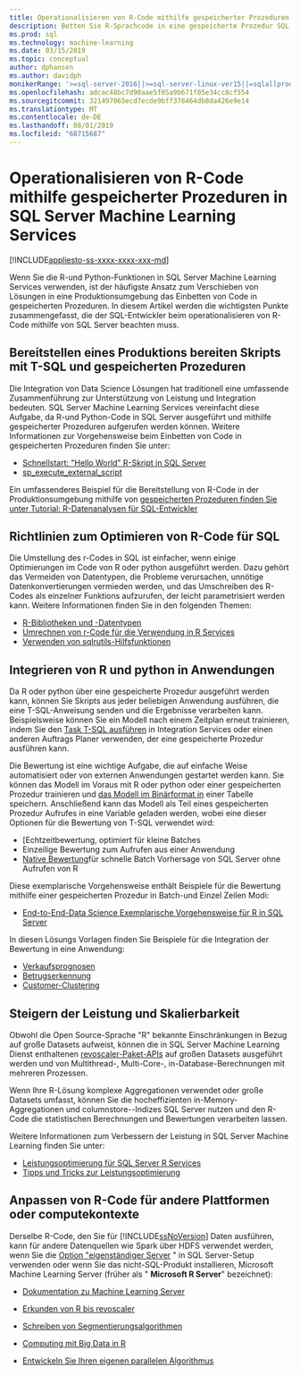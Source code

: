 ```yaml
---
title: Operationalisieren von R-Code mithilfe gespeicherter Prozeduren
description: Betten Sie R-Sprachcode in eine gespeicherte Prozedur SQL Server ein, um Sie für jede Client Anwendung verfügbar zu machen, die Zugriff auf eine SQL Server Datenbank hat.
ms.prod: sql
ms.technology: machine-learning
ms.date: 03/15/2019
ms.topic: conceptual
author: dphansen
ms.author: davidph
monikerRange: '>=sql-server-2016||>=sql-server-linux-ver15||=sqlallproducts-allversions'
ms.openlocfilehash: adcac48bc7d90aae5f05a9b671f05e34cc8cf554
ms.sourcegitcommit: 321497065ecd7ecde9bff378464db8da426e9e14
ms.translationtype: MT
ms.contentlocale: de-DE
ms.lasthandoff: 08/01/2019
ms.locfileid: "68715687"
---
```

# <a name="operationalize-r-code-using-stored-procedures-in-sql-server-machine-learning-services"></a>Operationalisieren von R-Code mithilfe gespeicherter Prozeduren in SQL Server Machine Learning Services
[!INCLUDE[appliesto-ss-xxxx-xxxx-xxx-md](../../includes/appliesto-ss-xxxx-xxxx-xxx-md.md)]

Wenn Sie die R-und Python-Funktionen in SQL Server Machine Learning Services verwenden, ist der häufigste Ansatz zum Verschieben von Lösungen in eine Produktionsumgebung das Einbetten von Code in gespeicherten Prozeduren. In diesem Artikel werden die wichtigsten Punkte zusammengefasst, die der SQL-Entwickler beim operationalisieren von R-Code mithilfe von SQL Server beachten muss.

## <a name="deploy-production-ready-script-using-t-sql-and-stored-procedures"></a>Bereitstellen eines Produktions bereiten Skripts mit T-SQL und gespeicherten Prozeduren

Die Integration von Data Science Lösungen hat traditionell eine umfassende Zusammenführung zur Unterstützung von Leistung und Integration bedeuten. SQL Server Machine Learning Services vereinfacht diese Aufgabe, da R-und Python-Code in SQL Server ausgeführt und mithilfe gespeicherter Prozeduren aufgerufen werden können. Weitere Informationen zur Vorgehensweise beim Einbetten von Code in gespeicherten Prozeduren finden Sie unter:

+ [Schnellstart: "Hello World" R-Skript in SQL Server](../../advanced-analytics/tutorials//quickstart-r-run-using-tsql.md)
+ [sp_execute_external_script](../../relational-databases/system-stored-procedures/sp-execute-external-script-transact-sql.md)

Ein umfassenderes Beispiel für die Bereitstellung von R-Code in der Produktionsumgebung mithilfe von [gespeicherten Prozeduren finden Sie unter Tutorial: R-Datenanalysen für SQL-Entwickler](../../advanced-analytics/tutorials/sqldev-in-database-r-for-sql-developers.md)

## <a name="guidelines-for-optimizing-r-code-for-sql"></a>Richtlinien zum Optimieren von R-Code für SQL

Die Umstellung des r-Codes in SQL ist einfacher, wenn einige Optimierungen im Code von R oder python ausgeführt werden. Dazu gehört das Vermeiden von Datentypen, die Probleme verursachen, unnötige Datenkonvertierungen vermieden werden, und das Umschreiben des R-Codes als einzelner Funktions aufzurufen, der leicht parametrisiert werden kann. Weitere Informationen finden Sie in den folgenden Themen:

+ [R-Bibliotheken und -Datentypen](r-libraries-and-data-types.md)
+ [Umrechnen von r-Code für die Verwendung in R Services](converting-r-code-for-use-in-sql-server.md)
+ [Verwenden von sqlrutils-Hilfsfunktionen](ref-r-sqlrutils.md)

## <a name="integrate-r-and-python-with-applications"></a>Integrieren von R und python in Anwendungen

Da R oder python über eine gespeicherte Prozedur ausgeführt werden kann, können Sie Skripts aus jeder beliebigen Anwendung ausführen, die eine T-SQL-Anweisung senden und die Ergebnisse verarbeiten kann. Beispielsweise können Sie ein Modell nach einem Zeitplan erneut trainieren, indem Sie den [Task T-SQL ausführen](https://docs.microsoft.com/sql/integration-services/control-flow/execute-t-sql-statement-task) in Integration Services oder einen anderen Auftrags Planer verwenden, der eine gespeicherte Prozedur ausführen kann.

Die Bewertung ist eine wichtige Aufgabe, die auf einfache Weise automatisiert oder von externen Anwendungen gestartet werden kann. Sie können das Modell im Voraus mit R oder python oder einer gespeicherten Prozedur trainieren und [das Modell im Binärformat in](../tutorials/walkthrough-build-and-save-the-model.md) einer Tabelle speichern. Anschließend kann das Modell als Teil eines gespeicherten Prozedur Aufrufes in eine Variable geladen werden, wobei eine dieser Optionen für die Bewertung von T-SQL verwendet wird:

+ [Echtzeitbewertung, optimiert für kleine Batches
+ Einzeilige Bewertung zum Aufrufen aus einer Anwendung
+ [Native Bewertung](../sql-native-scoring.md)für schnelle Batch Vorhersage von SQL Server ohne Aufrufen von R

Diese exemplarische Vorgehensweise enthält Beispiele für die Bewertung mithilfe einer gespeicherten Prozedur in Batch-und Einzel Zeilen Modi:

+ [End-to-End-Data Science Exemplarische Vorgehensweise für R in SQL Server](../tutorials/walkthrough-data-science-end-to-end-walkthrough.md)

In diesen Lösungs Vorlagen finden Sie Beispiele für die Integration der Bewertung in eine Anwendung:

+ [Verkaufsprognosen](https://github.com/Microsoft/SQL-Server-R-Services-Samples/blob/master/RetailForecasting/Introduction.md)
+ [Betrugserkennung](https://github.com/Microsoft/r-server-fraud-detection)
+ [Customer-Clustering](https://github.com/Microsoft/sql-server-samples/tree/master/samples/features/r-services/getting-started/customer-clustering)

## <a name="boost-performance-and-scale"></a>Steigern der Leistung und Skalierbarkeit

Obwohl die Open Source-Sprache "R" bekannte Einschränkungen in Bezug auf große Datasets aufweist, können die in SQL Server Machine Learning Dienst enthaltenen [revoscaler-Paket-APIs](ref-r-revoscaler.md) auf großen Datasets ausgeführt werden und von Multithread-, Multi-Core-, in-Database-Berechnungen mit mehreren Prozessen.

Wenn Ihre R-Lösung komplexe Aggregationen verwendet oder große Datasets umfasst, können Sie die hocheffizienten in-Memory-Aggregationen und columnstore--Indizes SQL Server nutzen und den R-Code die statistischen Berechnungen und Bewertungen verarbeiten lassen.

Weitere Informationen zum Verbessern der Leistung in SQL Server Machine Learning finden Sie unter:

+ [Leistungsoptimierung für SQL Server R Services](../../advanced-analytics/r/sql-server-r-services-performance-tuning.md)
+ [Tipps und Tricks zur Leistungsoptimierung](https://gallery.cortanaintelligence.com/Tutorial/SQL-Server-Optimization-Tips-and-Tricks-for-Analytics-Services)

## <a name="adapt-r-code-for-other-platforms-or-compute-contexts"></a>Anpassen von R-Code für andere Plattformen oder computekontexte

Derselbe R-Code, den Sie für [!INCLUDE[ssNoVersion](../../includes/ssnoversion-md.md)] Daten ausführen, kann für andere Datenquellen wie Spark über HDFS verwendet werden, wenn Sie die [Option "eigenständiger Server](../install/sql-machine-learning-standalone-windows-install.md) " in SQL Server-Setup verwenden oder wenn Sie das nicht-SQL-Produkt installieren, Microsoft Machine Learning Server (früher als " **Microsoft R Server**" bezeichnet):

+ [Dokumentation zu Machine Learning Server](https://docs.microsoft.com/r-server/)

+ [Erkunden von R bis revoscaler](https://docs.microsoft.com/r-server/r/tutorial-r-to-revoscaler)

+ [Schreiben von Segmentierungsalgorithmen](https://docs.microsoft.com/r-server/r/how-to-developer-write-chunking-algorithms)

+ [Computing mit Big Data in R](https://docs.microsoft.com/r-server/r/tutorial-large-data-tips)

+ [Entwickeln Sie Ihren eigenen parallelen Algorithmus](https://docs.microsoft.com/r-server/r-reference/revopemar/pemar)

